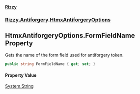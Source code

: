 #### [Rizzy](index 'index')
### [Rizzy.Antiforgery](Rizzy.Antiforgery 'Rizzy.Antiforgery').[HtmxAntiforgeryOptions](Rizzy.Antiforgery.HtmxAntiforgeryOptions 'Rizzy.Antiforgery.HtmxAntiforgeryOptions')

## HtmxAntiforgeryOptions.FormFieldName Property

Gets the name of the form field used for antiforgery token.

```csharp
public string FormFieldName { get; set; }
```

#### Property Value
[System.String](https://docs.microsoft.com/en-us/dotnet/api/System.String 'System.String')